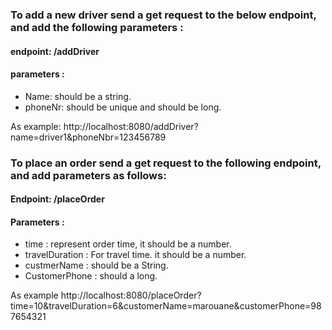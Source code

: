 ### To add a new driver send a get request to the below endpoint, and add the following parameters :
#### endpoint: /addDriver 
#### parameters :

* Name: should be a string.
* phoneNr: should be unique and should be long.

As example: http://localhost:8080/addDriver?name=driver1&phoneNbr=123456789



### To place an order send a get request to the following endpoint, and add parameters as follows:
#### Endpoint: /placeOrder
#### Parameters : 
* time : represent order time, it should be a number.
* travelDuration : For travel time. it should be a number.
* custmerName :  should be a String.
* CustomerPhone : should a long. 

As example http://localhost:8080/placeOrder?time=10&travelDuration=6&customerName=marouane&customerPhone=987654321
